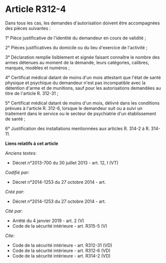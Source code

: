 # Article R312-4

Dans tous les cas, les demandes d'autorisation doivent être accompagnées des pièces suivantes : 

1° Pièce justificative de l'identité du demandeur en cours de validité ; 

2° Pièces justificatives du domicile ou du lieu d'exercice de l'activité ; 

3° Déclaration remplie lisiblement et signée faisant connaître le nombre des armes détenues au moment de la demande, leurs
catégories, calibres, marques, modèles et numéros ; 

4° Certificat médical datant de moins d'un mois attestant que l'état de santé physique et psychique du demandeur n'est pas
incompatible avec la détention d'arme et de munitions, sauf pour les autorisations demandées au titre de l'article R.
312-31 ; 

5° Certificat médical datant de moins d'un mois, délivré dans les conditions prévues à l'article R. 312-6, lorsque le
demandeur suit ou a suivi un traitement dans le service ou le secteur de psychiatrie d'un établissement de santé ; 

6° Justification des installations mentionnées aux articles R. 314-2 à R. 314-11.

**Liens relatifs à cet article**

_Anciens textes_:

  - Décret n°2013-700 du 30 juillet 2013 - art. 12, I (VT)

_Codifié par_:

  - Décret n°2014-1253 du 27 octobre 2014 - art.

_Créé par_:

  - Décret n°2014-1253 du 27 octobre 2014 - art.

_Cité par_:

  - Arrêté du 4 janvier 2019 - art. 2 (V)
  - Code de la sécurité intérieure - art. R315-5 (V)

_Cite_:

  - Code de la sécurité intérieure - art. R312-31 (VD)
  - Code de la sécurité intérieure - art. R312-6 (VD)
  - Code de la sécurité intérieure - art. R314-2 (VD)

